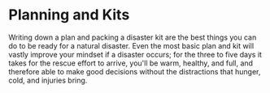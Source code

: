 # Planning and Kits

Writing down a plan and packing a disaster kit are the best things you can do to be ready for a natural disaster. Even the most basic plan and kit will vastly improve your mindset if a disaster occurs; for the three to five days it takes for the rescue effort to arrive, you'll be warm, healthy, and full, and therefore able to make good decisions without the distractions that hunger, cold, and injuries bring. 

